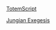 [TotemScript](https://tdsmale.github.io/TotemScript)

[Jungian Exegesis](https://tdsmale.github.io/Jungian)

